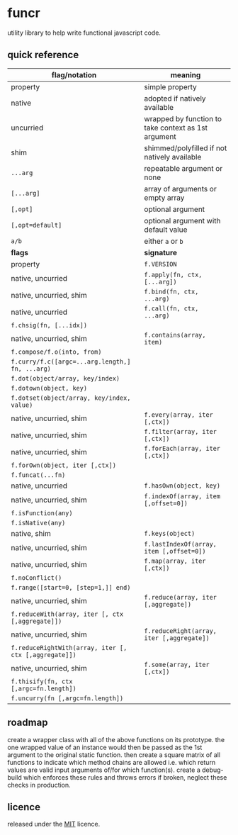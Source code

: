 funcr
=====
utility library to help write functional javascript code.

quick reference
---------------
flag/notation | meaning
---|---
property | simple property
native | adopted if natively available
uncurried | wrapped by function to take context as 1st argument
shim | shimmed/polyfilled if not natively available
`...arg` | repeatable argument or none
`[...arg]` | array of arguments or empty array
`[,opt]` | optional argument
`[,opt=default]` | optional argument with default value
`a/b` | either `a` or `b`
__flags__ | __signature__
property | `f.VERSION`
native, uncurried | `f.apply(fn, ctx, [...arg])`
native, uncurried, shim | `f.bind(fn, ctx, ...arg)`
native, uncurried | `f.call(fn, ctx, ...arg)`
 | `f.chsig(fn, [...idx])`
native, uncurried, shim | `f.contains(array, item)`
 | `f.compose/f.o(into, from)`
 | `f.curry/f.c([argc=...arg.length,] fn, ...arg)`
 | `f.dot(object/array, key/index)`
 | `f.dotown(object, key)`
 | `f.dotset(object/array, key/index, value)`
native, uncurried, shim | `f.every(array, iter [,ctx])`
native, uncurried, shim | `f.filter(array, iter [,ctx])`
native, uncurried, shim | `f.forEach(array, iter [,ctx])`
 | `f.forOwn(object, iter [,ctx])`
 | `f.funcat(...fn)`
native, uncurried | `f.hasOwn(object, key)`
native, uncurried, shim | `f.indexOf(array, item [,offset=0])`
 | `f.isFunction(any)`
 | `f.isNative(any)`
native, shim | `f.keys(object)`
native, uncurried, shim | `f.lastIndexOf(array, item [,offset=0])`
native, uncurried, shim | `f.map(array, iter [,ctx])`
 | `f.noConflict()`
 | `f.range([start=0, [step=1,]] end)`
native, uncurried, shim | `f.reduce(array, iter [,aggregate])`
 | `f.reduceWith(array, iter [, ctx [,aggregate]])`
native, uncurried, shim | `f.reduceRight(array, iter [,aggregate])`
 | `f.reduceRightWith(array, iter [, ctx [,aggregate]])`
native, uncurried, shim | `f.some(array, iter [,ctx])`
 | `f.thisify(fn, ctx [,argc=fn.length])`
 | `f.uncurry(fn [,argc=fn.length])`

roadmap
-------
create a wrapper class with all of the above functions on its prototype. the one wrapped value of an instance would then be passed as the 1st argument to the original static function. then create a square matrix of all functions to indicate which method chains are allowed i.e. which return values are valid input arguments of/for which function(s). create a debug-build which enforces these rules and throws errors if broken, neglect these checks in production.

licence
-------
released under the [MIT][1] licence.

[1]: http://mariusrunge.com/mit-licence.html